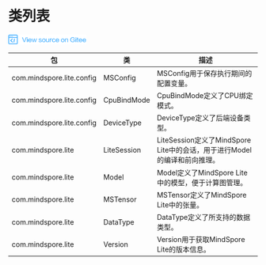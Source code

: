 # 类列表

<a href="https://gitee.com/mindspore/docs/blob/master/docs/api_java/source_zh_cn/class_list.md" target="_blank"><img src="./_static/logo_source.png"></a>

| 包                        | 类          | 描述                                                         |
| ------------------------- | ----------- | ------------------------------------------------------------ |
| com.mindspore.lite.config | MSConfig    | MSConfig用于保存执行期间的配置变量。                           |
| com.mindspore.lite.config | CpuBindMode | CpuBindMode定义了CPU绑定模式。                                 |
| com.mindspore.lite.config | DeviceType  | DeviceType定义了后端设备类型。                                 |
| com.mindspore.lite        | LiteSession | LiteSession定义了MindSpore Lite中的会话，用于进行Model的编译和前向推理。 |
| com.mindspore.lite        | Model       | Model定义了MindSpore Lite中的模型，便于计算图管理。          |
| com.mindspore.lite        | MSTensor    | MSTensor定义了MindSpore Lite中的张量。                       |
| com.mindspore.lite        | DataType    | DataType定义了所支持的数据类型。                               |
| com.mindspore.lite        | Version     | Version用于获取MindSpore Lite的版本信息。                      |
